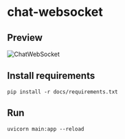 # chat-websocket

## Preview
![ChatWebSocket](https://github.com/GussSoares/chat-websocket-backend/blob/main/static/screenshots/img1.png?raw=true)
## Install requirements

```shell
pip install -r docs/requirements.txt
```

## Run
```shell
uvicorn main:app --reload
```
